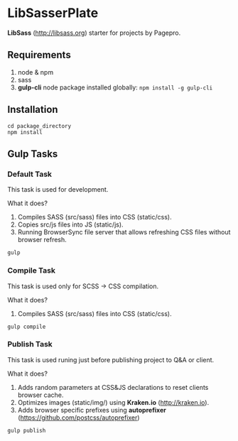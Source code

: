 # LibSasserPlate

**LibSass** (http://libsass.org) starter for projects by Pagepro.

## Requirements
1. node & npm
2. sass
3. **gulp-cli** node package installed globally:
`npm install -g gulp-cli`

## Installation

```shell
cd package_directory
npm install
```

## Gulp Tasks

### Default Task

This task is used for development.

What it does?

1. Compiles SASS (src/sass) files into CSS (static/css).
2. Copies src/js files into JS (static/js).
3. Running BrowserSync file server that allows refreshing CSS files without browser refresh.

```shell
gulp
```

### Compile Task

This task is used only for SCSS -> CSS compilation.

What it does?

1. Compiles SASS (src/sass) files into CSS (static/css).

```shell
gulp compile
```

### Publish Task

This task is used runing just before publishing project to Q&A or client.

What it does?

1. Adds random parameters at CSS&JS declarations to reset clients browser cache.
2. Optimizes images (static/img/) using **Kraken.io** (http://kraken.io).
3. Adds browser specific prefixes using **autoprefixer** (https://github.com/postcss/autoprefixer)

```shell
gulp publish
```
